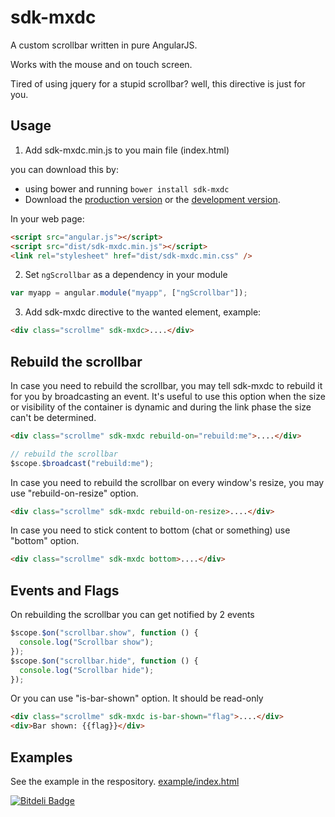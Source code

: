 # sdk-mxdc

A custom scrollbar written in pure AngularJS.

Works with the mouse and on touch screen.

Tired of using jquery for a stupid scrollbar? well, this directive is just for you.

## Usage

1. Add sdk-mxdc.min.js to you main file (index.html)

you can download this by:

- using bower and running `bower install sdk-mxdc`
- Download the [production version][min] or the [development version][max].

[min]: https://raw.github.com/conlaigi1497/sdk-mxdc/master/dist/angular-sdk-mxdc.min.js
[max]: https://raw.github.com/conlaigi1497/sdk-mxdc/master/dist/angular-sdk-mxdc.js

In your web page:

```html
<script src="angular.js"></script>
<script src="dist/sdk-mxdc.min.js"></script>
<link rel="stylesheet" href="dist/sdk-mxdc.min.css" />
```

2. Set `ngScrollbar` as a dependency in your module

```javascript
var myapp = angular.module("myapp", ["ngScrollbar"]);
```

3. Add sdk-mxdc directive to the wanted element, example:

```html
<div class="scrollme" sdk-mxdc>....</div>
```

## Rebuild the scrollbar

In case you need to rebuild the scrollbar, you may tell sdk-mxdc to rebuild it for you by broadcasting an event.
It's useful to use this option when the size or visibility of the container is dynamic and during the link phase the size can't be determined.

```html
<div class="scrollme" sdk-mxdc rebuild-on="rebuild:me">....</div>
```

```javascript
// rebuild the scrollbar
$scope.$broadcast("rebuild:me");
```

In case you need to rebuild the scrollbar on every window's resize, you may use "rebuild-on-resize" option.

```html
<div class="scrollme" sdk-mxdc rebuild-on-resize>....</div>
```

In case you need to stick content to bottom (chat or something) use "bottom" option.

```html
<div class="scrollme" sdk-mxdc bottom>....</div>
```

## Events and Flags

On rebuilding the scrollbar you can get notified by 2 events

```javascript
$scope.$on("scrollbar.show", function () {
  console.log("Scrollbar show");
});
$scope.$on("scrollbar.hide", function () {
  console.log("Scrollbar hide");
});
```

Or you can use "is-bar-shown" option. It should be read-only

```html
<div class="scrollme" sdk-mxdc is-bar-shown="flag">....</div>
<div>Bar shown: {{flag}}</div>
```

## Examples

See the example in the respository.
[example/index.html](https://htmlpreview.github.io/?https://github.com/conlaigi1497/sdk-mxdc/blob/master/example/index.html)

[![Bitdeli Badge](https://d2weczhvl823v0.cloudfront.net/conlaigi1497/sdk-mxdc/trend.png)](https://bitdeli.com/free "Bitdeli Badge")
